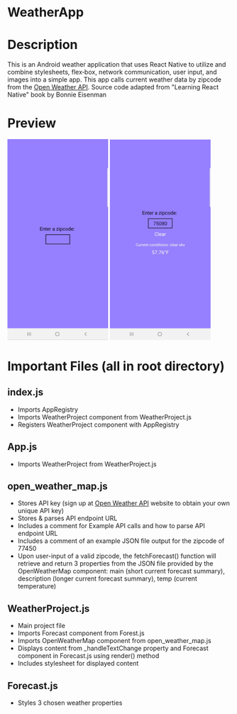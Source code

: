 # WeatherApp


# Description
This is an Android weather application that uses React Native to utilize and combine stylesheets, flex‐box, network communication, user input, and images into a simple app. This app calls current weather data by zipcode from the [Open Weather API](https://openweathermap.org/api). Source code adapted from "Learning React Native" book by Bonnie Eisenman


# Preview
<img src="https://github.com/glowfessorkingslayer/WeatherApp/blob/master/img/preview1.jpg" width="45%"/> <img src="https://github.com/glowfessorkingslayer/WeatherApp/blob/master/img/preview2.jpg" width="45%"/>


# Important Files (all in root directory)
## index.js
* Imports AppRegistry
* Imports WeatherProject component from WeatherProject.js
* Registers WeatherProject component with AppRegistry

## App.js
* Imports WeatherProject from WeatherProject.js

## open_weather_map.js
* Stores API key (sign up at [Open Weather API](https://openweathermap.org/api) website to obtain your own unique API key)
* Stores & parses API endpoint URL 
* Includes a comment for Example API calls and how to parse API endpoint URL
* Includes a comment of an example JSON file output for the zipcode of 77450
* Upon user-input of a valid zipcode, the fetchForecast() function will retrieve and return 3 properties from the JSON file provided by the OpenWeatherMap component: main (short current forecast summary), description (longer current forecast summary), temp (current temperature)

## WeatherProject.js
* Main project file
* Imports Forecast component from Forest.js
* Imports OpenWeatherMap component from open_weather_map.js
* Displays content from _handleTextChange property and Forecast component in Forecast.js using render() method
* Includes stylesheet for displayed content

## Forecast.js
* Styles 3 chosen weather properties


